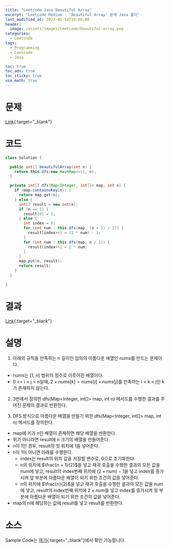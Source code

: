 ```yaml
---
title: "Leetcode Java Beautiful Array"
excerpt: "Leetcode Medium - 'Beautiful Array' 문제 Java 풀이"
last_modified_at: 2023-06-14T19:00:00
header:
  image: /assets/images/leetcode/beautiful-array.png
categories:
  - Leetcode
tags:
  - Programming
  - Leetcode
  - Java

toc: true
toc_ads: true
toc_sticky: true
use_math: true
---
```

# 문제
[Link](https://leetcode.com/problems/beautiful-array){:target="_blank"}

# 코드
```java
class Solution {

  public int[] beautifulArray(int n) {
    return this.dfs(new HashMap<>(), n);
  }

  private int[] dfs(Map<Integer, int[]> map, int n) {
    if (map.containsKey(n)) {
      return map.get(n);
    } else {
      int[] result = new int[n];
      if (n == 1) {
        result[0] = 1;
      } else {
        int index = 0;
        for (int num : this.dfs(map, (n + 1) / 2)) {
          result[index++] = (2 * num) - 1;
        }
        for (int num : this.dfs(map, n / 2)) {
          result[index++] = 2 * num;
        }
      }
      map.put(n, result);
      return result;
    }
  }

}
```

# 결과
[Link](https://leetcode.com/problems/beautiful-array/submissions/971008249/){:target="_blank"}

# 설명
1. 아래의 규칙을 만족하는 n 길이인 임의의 아름다운 배열인 nums를 만드는 문제이다.
- nums는 [1, n] 범위의 정수로 이루어진 배열이다.
- 0 <= i < j < n일때, $2 \times nums[k] = nums[i] + nums[j]$를 만족하는 i < k < j인 k가 존재하지 않는다.

2. 3번에서 정의한 dfs(Map<Integer, int[]> map, int n) 메서드를 수행한 결과를 주어진 문제의 결과로 반환한다.

3. DFS 방식으로 아름다운 배열을 만들기 위한 dfs(Map<Integer, int[]> map, int n) 메서드를 정의한다.
- map에 키가 n인 배열이 존재하면 해당 배열을 반환한다.
- 위가 아니라면 result에 n 크기의 배열을 만들어준다.
- n이 1인 경우, result의 첫 위치에 1을 넣어준다.
- n이 1이 아니면 아래를 수행한다.
  - index는 result의 위치 값을 저장할 변수로, 0으로 초기화한다.
  - n의 위치에 $\frac{n + 1}{2}$을 넣고 재귀 호출을 수행한 결과의 모든 값을 num에 넣고, result의 index번째 위치에 $(2 \times num) - 1$을 넣고 index를 증가시켜 앞 부분에 아름다운 배열이 되기 위한 조건의 값을 넣어준다.
  - n의 위치에 $\frac{n}{2}$을 넣고 재귀 호출을 수행한 결과의 모든 값을 num에 넣고, result의 index번째 위치에 $2 \times num$을 넣고 index를 증가시켜 뒷 부분에 아름다운 배열이 되기 위한 조건의 값을 넣어준다.
- map의 n에 해당하는 값에 result를 넣고 result를 반환한다.

# 소스
Sample Code는 [여기](https://github.com/GracefulSoul/leetcode/blob/master/src/main/java/gracefulsoul/problems/BeautifulArray.java){:target="_blank"}에서 확인 가능합니다.
